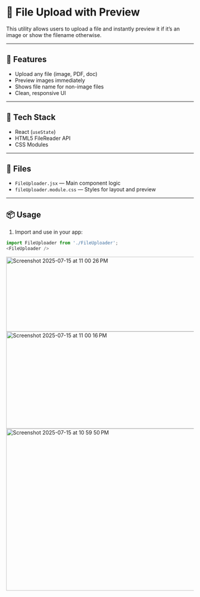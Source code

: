 # 📁 File Upload with Preview

This utility allows users to upload a file and instantly preview it if it’s an image or show the filename otherwise.

---

## 🚀 Features

- Upload any file (image, PDF, doc)
- Preview images immediately
- Shows file name for non-image files
- Clean, responsive UI

---

## 🧱 Tech Stack

- React (`useState`)
- HTML5 FileReader API
- CSS Modules

---

## 📂 Files

- `FileUploader.jsx` — Main component logic
- `fileUploader.module.css` — Styles for layout and preview

---

## 📦 Usage

1. Import and use in your app:
```js
import FileUploader from './FileUploader';
<FileUploader />
```
<img width="601" height="200" alt="Screenshot 2025-07-15 at 11 00 26 PM" src="https://github.com/user-attachments/assets/12c11e17-f574-4ede-ae6f-327b918a7938" />
<img width="606" height="260" alt="Screenshot 2025-07-15 at 11 00 16 PM" src="https://github.com/user-attachments/assets/7c5fbb23-b4f7-47ed-8723-0bfcc4b64141" />
<img width="595" height="434" alt="Screenshot 2025-07-15 at 10 59 50 PM" src="https://github.com/user-attachments/assets/57347209-ea26-468c-ab2d-880a90a6fd8b" />
